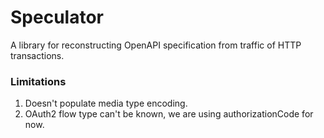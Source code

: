 # Speculator

A library for reconstructing OpenAPI specification from traffic of HTTP transactions.

### Limitations

1. Doesn't populate media type encoding.
2. OAuth2 flow type can't be known, we are using authorizationCode for now.